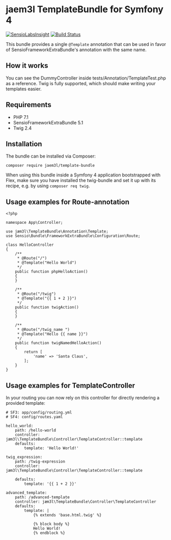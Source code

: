 jaem3l TemplateBundle for Symfony 4
===================================

[![SensioLabsInsight](https://insight.sensiolabs.com/projects/77bafc12-418f-4148-8b94-12960475e6f5/mini.png)](https://insight.sensiolabs.com/projects/77bafc12-418f-4148-8b94-12960475e6f5)
[![Build Status](https://travis-ci.org/jaem3l/TemplateBundle.svg?branch=master)](https://travis-ci.org/jaem3l/TemplateBundle)

This bundle provides a single `@Template` annotation that can be used in favor of
SensioFrameworkExtraBundle's annotation with the same name.

How it works
------------

You can see the DummyController inside tests/Annotation/TemplateTest.php as a reference.
Twig is fully supported, which should make writing your templates easier.

Requirements
------------

 - PHP 7.1
 - SensioFrameworkExtraBundle 5.1
 - Twig 2.4
 
Installation
------------

The bundle can be installed via Composer:

    composer require jaem3l/template-bundle

When using this bundle inside a Symfony 4 application bootstrapped with Flex,
make sure you have installed the twig-bundle and set it up with its recipe, e.g.
by using `composer req twig`.

Usage examples for Route-annotation
-----------------------------------

    <?php

    namespace App\Controller;

    use jæm3l\TemplateBundle\Annotation\Template;
    use Sensio\Bundle\FrameworkExtraBundle\Configuration\Route;

    class HelloController
    {
        /**
         * @Route("/")
         * @Template("Hello World")
         */
        public function phpHelloAction()
        {
        }

        /**
         * @Route("/twig")
         * @Template("{{ 1 + 2 }}")
         */
        public function twigAction()
        {
        }

        /**
         * @Route("/twig_name ")
         * @Template("Hello {{ name }}")
         */
        public function twigNamedHelloAction()
        {
            return [
                'name' => 'Santa Claus',
            ];
        }
    }

Usage examples for TemplateController
-------------------------------------

In your routing you can now rely on this controller for directly rendering a
provided template:

```
# SF3: app/config/routing.yml
# SF4: config/routes.yaml

hello_world:
    path: /hello-world
    controller: jæm3l\TemplateBundle\Controller\TemplateController::template
    defaults:
        template: 'Hello World!'
        
twig_expression:
    path: /twig-expression
    controller: jæm3l\TemplateBundle\Controller\TemplateController::template

    defaults:
        template: '{{ 1 + 2 }}'
        
advanced_template:
    path: /advanced-template
    controller: jæm3l\TemplateBundle\Controller\TemplateController
    defaults:
        template: |
            {% extends 'base.html.twig' %}

            {% block body %}
            Hello World!
            {% endblock %}
```

